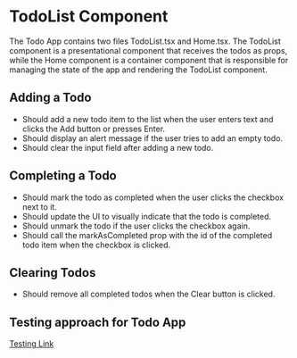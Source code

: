 # TodoList Component

The Todo App contains two files TodoList.tsx and Home.tsx. The TodoList component is a presentational component that
receives the todos as props, while the Home component is a container component that is responsible for managing the
state of the app and rendering the TodoList component.

## Adding a Todo

* Should add a new todo item to the list when the user enters text and clicks the Add button or presses Enter.
* Should display an alert message if the user tries to add an empty todo.
* Should clear the input field after adding a new todo.

## Completing a Todo

* Should mark the todo as completed when the user clicks the checkbox next to it.
* Should update the UI to visually indicate that the todo is completed.
* Should unmark the todo if the user clicks the checkbox again.
* Should call the markAsCompleted prop with the id of the completed todo item when the checkbox is clicked.

## Clearing Todos

* Should remove all completed todos when the Clear button is clicked.

## Testing approach for Todo App

[Testing Link](@/tests/unit/todo-list.test.tsx)
